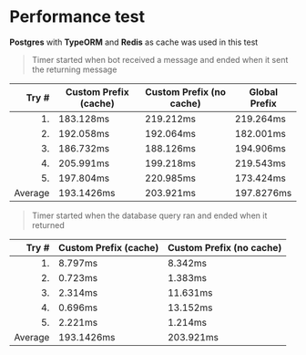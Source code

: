 # Performance test

**Postgres** with **TypeORM** and **Redis** as cache was used in this test

> Timer started when bot received a message and ended when it sent the returning message

| Try #     | Custom Prefix (cache) | Custom Prefix (no cache) | Global Prefix |
| ---------:| --------------------- | ------------------------ | ------------- |
| 1.        | 183.128ms             | 219.212ms                | 219.264ms     |
| 2.        | 192.058ms             | 192.064ms                | 182.001ms     |
| 3.        | 186.732ms             | 188.126ms                | 194.906ms     |
| 4.        | 205.991ms             | 199.218ms                | 219.543ms     |
| 5.        | 197.804ms             | 220.985ms                | 173.424ms     |
| Average   | 193.1426ms            | 203.921ms                | 197.8276ms    |  
  
> Timer started when the database query ran and ended when it returned

| Try #     | Custom Prefix (cache) | Custom Prefix (no cache) | 
| ---------:| --------------------- | ------------------------ |
| 1.        | 8.797ms               | 8.342ms                  | 
| 2.        | 0.723ms               | 1.383ms                  | 
| 3.        | 2.314ms               | 11.631ms                 | 
| 4.        | 0.696ms               | 13.152ms                 | 
| 5.        | 2.221ms               | 1.214ms                  | 
| Average   | 193.1426ms            | 203.921ms                | 
